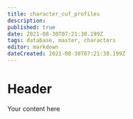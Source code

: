 ```yaml
---
title: character_cuf_profiles
description: 
published: true
date: 2021-08-30T07:21:30.199Z
tags: database, master, characters
editor: markdown
dateCreated: 2021-08-30T07:21:30.199Z
---
```


# Header
Your content here